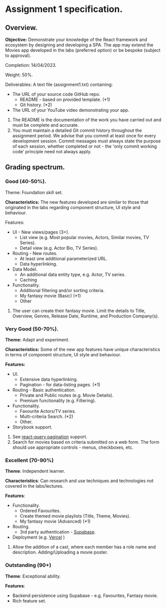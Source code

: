 # Assignment 1 specification.

## Overview.

__Objective:__ Demonstrate your knowledge of the React framework and ecosystem by designing and developing a SPA. The app may extend the Movies app developed in the labs (preferred option) or be bespoke (subject to approval).

Completion: 14/04/2023.

Weight: 50%.

Deliverables:
A text file (assignment1.txt) containing:
+ The URL of your source code GitHub repo.
     + README - based on provided template. (*1)
     + Git history. (*2)
+ The URL of your YouTube video demonstrating your app.

1. The README is the documentation of the work you have carried out and must be complete and accurate.
1. You must maintain a detailed Git commit history throughout the assignment period. We advise that you commit at least once for every development session. Commit messages must always state the purpose of each session, whether completed or not - the 'only commit working code' principle need not always apply.

## Grading spectrum.

### Good (40-50%).
Theme: Foundation skill set.

__Characteristics:__ The new features developed are similar to those that originated in the labs regarding component structure, UI style and behaviour.

Features:

+ UI - New views/pages (3+).
     + List view (e.g. Most popular movies, Actors, Similar movies, TV Series).
     + Detail view (e.g. Actor Bio, TV Series).
+ Routing - New routes.
     + At least one additional parameterized URL.
     + Data hyperlinking.
+ Data Model.
     + An additional data entity type, e.g. Actor, TV series.
     + Caching
+ Functionality.
     + Additional filtering and/or sorting criteria.
     + My fantasy movie (Basic) (*1)
     + Other

1. The user can create their fantasy movie. Limit the details to Title, Overview, Genres, Release Date, Runtime, and Production Company(s). 

### Very Good (50-70%).
__Theme:__ Adapt and experiment.

__Characteristics:__ Some of the new app features have unique characteristics in terms of component structure, UI style and behaviour.

__Features:__

+ UI.
     + Extensive data hyperlinking.
     + Pagination - for data-listing pages. (*1)   
+ Routing - Basic authentication.
     + Private and Public routes (e.g. Movie Details).
     + Premium functionality (e.g. Filtering).
+ Functionality. 
     + Favourite Actors/TV series.
     + Multi-criteria Search. (*2)
     + Other.
+ Storybook support.

1. See [react-query pagination][pagination] support.
1. Search for movies based on criteria submitted on a web form. The form should use appropriate controls - menus, checkboxes, etc.

### Excellent (70-90%)
__Theme__: Independent learner.

__Characteristics__: Can research and use techniques and technologies not covered in the labs/lectures.

__Features__:

+ Functionality.
     + Ordered Favourites.
     + Create themed movie playlists (Title, Theme, Movies). 
     + My fantasy movie (Advanced) (*1)
+ Routing.
     + 3rd party authentication - [Supabase][supabase].
+ Deployment (e.g. [Vercel][vercel] )

1. Allow the addition of a cast, where each member has a role name and description. Adding/Uploading a movie poster.

### Outstanding (90+)
__Theme__: Exceptional ability.

__Features__:

+ Backend persistence using Supabase - e.g. Favourites, Fantasy movie.
+ Rich feature set.
 

[pagination]: https://react-query.tanstack.com/guides/paginated-queries
[supabase]: https://supabase.com/
[vercel]: https://vercel.com/